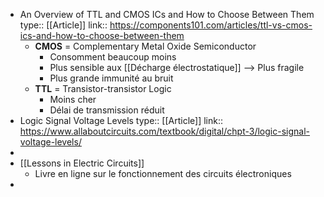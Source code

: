 - An Overview of TTL and CMOS ICs and How to Choose Between Them
  type:: [[Article]]
  link:: https://components101.com/articles/ttl-vs-cmos-ics-and-how-to-choose-between-them
	- **CMOS** = Complementary Metal Oxide Semiconductor
		- Consomment beaucoup moins
		- Plus sensible aux [[Décharge électrostatique]] --> Plus fragile
		- Plus grande immunité au bruit
	- **TTL** = Transistor-transistor Logic
		- Moins cher
		- Délai de transmission réduit
- Logic Signal Voltage Levels
  type:: [[Article]]
  link:: https://www.allaboutcircuits.com/textbook/digital/chpt-3/logic-signal-voltage-levels/
-
- [[Lessons in Electric Circuits]]
	- Livre en ligne sur le fonctionnement des circuits électroniques
-